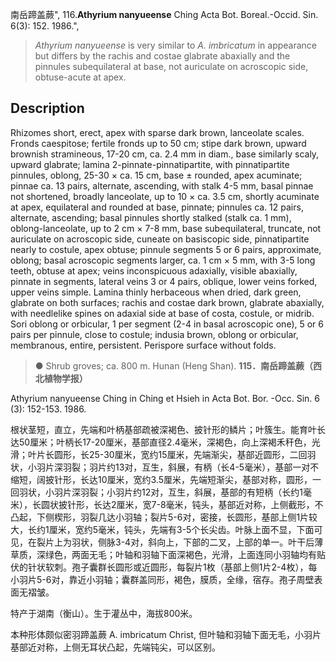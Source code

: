 南岳蹄盖蕨",
116.**Athyrium nanyueense** Ching Acta Bot. Boreal.-Occid. Sin. 6(3): 152. 1986.",

> *Athyrium nanyueense* is very similar to *A. imbricatum* in appearance but differs by the rachis and costae glabrate abaxially and the pinnules subequilateral at base, not auriculate on acroscopic side, obtuse-acute at apex.

## Description
Rhizomes short, erect, apex with sparse dark brown, lanceolate scales. Fronds caespitose; fertile fronds up to 50 cm; stipe dark brown, upward brownish stramineous, 17-20 cm, ca. 2.4 mm in diam., base similarly scaly, upward glabrate; lamina 2-pinnate-pinnatipartite, with pinnatipartite pinnules, oblong, 25-30 × ca. 15 cm, base ± rounded, apex acuminate; pinnae ca. 13 pairs, alternate, ascending, with stalk 4-5 mm, basal pinnae not shortened, broadly lanceolate, up to 10 × ca. 3.5 cm, shortly acuminate at apex, equilateral and rounded at base, pinnate; pinnules ca. 12 pairs, alternate, ascending; basal pinnules shortly stalked (stalk ca. 1 mm), oblong-lanceolate, up to 2 cm × 7-8 mm, base subequilateral, truncate, not auriculate on acroscopic side, cuneate on basiscopic side, pinnatipartite nearly to costule, apex obtuse; pinnule segments 5 or 6 pairs, approximate, oblong; basal acroscopic segments larger, ca. 1 cm × 5 mm, with 3-5 long teeth, obtuse at apex; veins inconspicuous adaxially, visible abaxially, pinnate in segments, lateral veins 3 or 4 pairs, oblique, lower veins forked, upper veins simple. Lamina thinly herbaceous when dried, dark green, glabrate on both surfaces; rachis and costae dark brown, glabrate abaxially, with needlelike spines on adaxial side at base of costa, costule, or midrib. Sori oblong or orbicular, 1 per segment (2-4 in basal acroscopic one), 5 or 6 pairs per pinnule, close to costule; indusia brown, oblong or orbicular, membranous, entire, persistent. Perispore surface without folds.

> ● Shrub groves; ca. 800 m. Hunan (Heng Shan).
**115．南岳蹄盖蕨（西北植物学报）**

Athyrium nanyueense Ching in Ching et Hsieh in Acta Bot. Bor. -Occ. Sin. 6 (3): 152-153. 1986.

根状茎短，直立，先端和叶柄基部疏被深褐色、披针形的鳞片；叶簇生。能育叶长达50厘米；叶柄长17-20厘米，基部直径2.4毫米，深褐色，向上深褐禾秆色，光滑；叶片长圆形，长25-30厘米，宽约15厘米，先端渐尖，基部近圆形，二回羽状，小羽片深羽裂；羽片约13对，互生，斜展，有柄（长4-5毫米），基部一对不缩短，阔披针形，长达10厘米，宽约3.5厘米，先端短渐尖，基部对称，圆形，一回羽状，小羽片深羽裂；小羽片约12对，互生，斜展，基部的有短柄（长约1毫米），长圆状披针形，长达2厘米，宽7-8毫米，钝头，基部近对称，上侧截形，不凸起，下侧楔形，羽裂几达小羽轴；裂片5-6对，密接，长圆形，基部上侧1片较大，长约1厘米，宽约5毫米，钝头，先端有3-5个长尖齿。叶脉上面不显，下面可见，在裂片上为羽状，侧脉3-4对，斜向上，下部的二叉，上部的单一。叶干后薄草质，深绿色，两面无毛；叶轴和羽轴下面深褐色，光滑，上面连同小羽轴均有贴伏的针状软刺。孢子囊群长圆形或近圆形，每裂片1枚（基部上侧1片2-4枚），每小羽片5-6对，靠近小羽轴；囊群盖同形，褐色，膜质，全缘，宿存。孢子周壁表面无褶皱。

特产于湖南（衡山）。生于灌丛中，海拔800米。

本种形体颇似密羽蹄盖蕨 A. imbricatum Christ, 但叶轴和羽轴下面无毛，小羽片基部近对称，上侧无耳状凸起，先端钝尖，可以区别。
